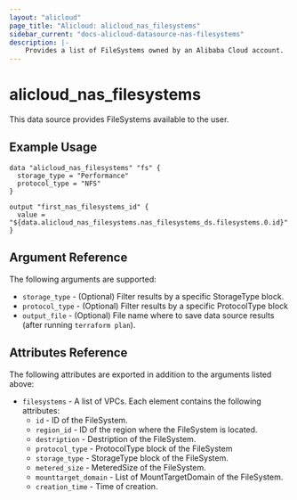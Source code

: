 ```yaml
---
layout: "alicloud"
page_title: "Alicloud: alicloud_nas_filesystems"
sidebar_current: "docs-alicloud-datasource-nas-filesystems"
description: |-
    Provides a list of FileSystems owned by an Alibaba Cloud account.
---
```


# alicloud\_nas_filesystems

This data source provides FileSystems available to the user.

## Example Usage

```
data "alicloud_nas_filesystems" "fs" {
  storage_type = "Performance"
  protocol_type = "NFS"
}

output "first_nas_filesystems_id" {
  value = "${data.alicloud_nas_filesystems.nas_filesystems_ds.filesystems.0.id}"
}
```

## Argument Reference

The following arguments are supported:

* `storage_type` - (Optional) Filter results by a specific StorageType block. 
* `protocol_type` - (Optional) Filter results by a specific ProtocolType block
* `output_file` - (Optional) File name where to save data source results (after running `terraform plan`).

## Attributes Reference

The following attributes are exported in addition to the arguments listed above:

* `filesystems` - A list of VPCs. Each element contains the following attributes:
  * `id`                    - ID of the FileSystem.
  * `region_id`             - ID of the region where the FileSystem is located.
  * `destription`           - Destription of the FileSystem.
  * `protocol_type`         - ProtocolType block of the FileSystem
  * `storage_type`          - StorageType block of the FileSystem.
  * `metered_size`          - MeteredSize of the FileSystem.
  * `mounttarget_domain`    - List of MountTargetDomain of the FileSystem.
  * `creation_time`         - Time of creation.